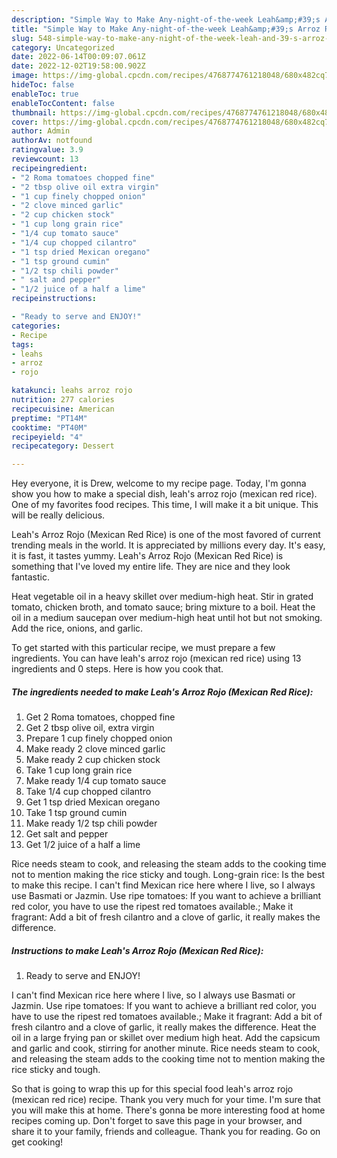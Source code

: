 ```yaml
---
description: "Simple Way to Make Any-night-of-the-week Leah&amp;#39;s Arroz Rojo (Mexican Red Rice)"
title: "Simple Way to Make Any-night-of-the-week Leah&amp;#39;s Arroz Rojo (Mexican Red Rice)"
slug: 548-simple-way-to-make-any-night-of-the-week-leah-and-39-s-arroz-rojo-mexican-red-rice
category: Uncategorized
date: 2022-06-14T00:09:07.061Z
date: 2022-12-02T19:58:00.902Z
image: https://img-global.cpcdn.com/recipes/4768774761218048/680x482cq70/leahs-arroz-rojo-mexican-red-rice-recipe-main-photo.jpg
hideToc: false
enableToc: true
enableTocContent: false
thumbnail: https://img-global.cpcdn.com/recipes/4768774761218048/680x482cq70/leahs-arroz-rojo-mexican-red-rice-recipe-main-photo.jpg
cover: https://img-global.cpcdn.com/recipes/4768774761218048/680x482cq70/leahs-arroz-rojo-mexican-red-rice-recipe-main-photo.jpg
author: Admin
authorAv: notfound
ratingvalue: 3.9
reviewcount: 13
recipeingredient:
- "2 Roma tomatoes chopped fine"
- "2 tbsp olive oil extra virgin"
- "1 cup finely chopped onion"
- "2 clove minced garlic"
- "2 cup chicken stock"
- "1 cup long grain rice"
- "1/4 cup tomato sauce"
- "1/4 cup chopped cilantro"
- "1 tsp dried Mexican oregano"
- "1 tsp ground cumin"
- "1/2 tsp chili powder"
- " salt and pepper"
- "1/2 juice of a half a lime"
recipeinstructions:

- "Ready to serve and ENJOY!"
categories:
- Recipe
tags:
- leahs
- arroz
- rojo

katakunci: leahs arroz rojo 
nutrition: 277 calories
recipecuisine: American
preptime: "PT14M"
cooktime: "PT40M"
recipeyield: "4"
recipecategory: Dessert

---
```



Hey everyone, it is Drew, welcome to my recipe page. Today, I'm gonna show you how to make a special dish, leah&#39;s arroz rojo (mexican red rice). One of my favorites food recipes. This time, I will make it a bit unique. This will be really delicious.

Leah&#39;s Arroz Rojo (Mexican Red Rice) is one of the most favored of current trending meals in the world. It is appreciated by millions every day. It's easy, it is fast, it tastes yummy. Leah&#39;s Arroz Rojo (Mexican Red Rice) is something that I've loved my entire life. They are nice and they look fantastic.

Heat vegetable oil in a heavy skillet over medium-high heat. Stir in grated tomato, chicken broth, and tomato sauce; bring mixture to a boil. Heat the oil in a medium saucepan over medium-high heat until hot but not smoking. Add the rice, onions, and garlic.


To get started with this particular recipe, we must prepare a few ingredients. You can have leah&#39;s arroz rojo (mexican red rice) using 13 ingredients and 0 steps. Here is how you cook that.

<!--inarticleads1-->

##### The ingredients needed to make Leah&#39;s Arroz Rojo (Mexican Red Rice):

1. Get 2 Roma tomatoes, chopped fine
1. Get 2 tbsp olive oil, extra virgin
1. Prepare 1 cup finely chopped onion
1. Make ready 2 clove minced garlic
1. Make ready 2 cup chicken stock
1. Take 1 cup long grain rice
1. Make ready 1/4 cup tomato sauce
1. Take 1/4 cup chopped cilantro
1. Get 1 tsp dried Mexican oregano
1. Take 1 tsp ground cumin
1. Make ready 1/2 tsp chili powder
1. Get  salt and pepper
1. Get 1/2 juice of a half a lime


Rice needs steam to cook, and releasing the steam adds to the cooking time not to mention making the rice sticky and tough. Long-grain rice: Is the best to make this recipe. I can&#39;t find Mexican rice here where I live, so I always use Basmati or Jazmin. Use ripe tomatoes: If you want to achieve a brilliant red color, you have to use the ripest red tomatoes available.; Make it fragrant: Add a bit of fresh cilantro and a clove of garlic, it really makes the difference. 

<!--inarticleads2-->

##### Instructions to make Leah&#39;s Arroz Rojo (Mexican Red Rice):


1. Ready to serve and ENJOY!

I can&#39;t find Mexican rice here where I live, so I always use Basmati or Jazmin. Use ripe tomatoes: If you want to achieve a brilliant red color, you have to use the ripest red tomatoes available.; Make it fragrant: Add a bit of fresh cilantro and a clove of garlic, it really makes the difference. Heat the oil in a large frying pan or skillet over medium high heat. Add the capsicum and garlic and cook, stirring for another minute. Rice needs steam to cook, and releasing the steam adds to the cooking time not to mention making the rice sticky and tough. 

So that is going to wrap this up for this special food leah&#39;s arroz rojo (mexican red rice) recipe. Thank you very much for your time. I'm sure that you will make this at home. There's gonna be more interesting food at home recipes coming up. Don't forget to save this page in your browser, and share it to your family, friends and colleague. Thank you for reading. Go on get cooking!
